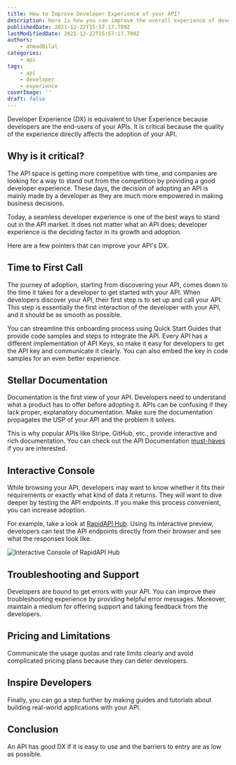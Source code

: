 ```yaml
---
title: How to Improve Developer Experience of your API?
description: Here is how you can improve the overall experience of developers using your API.
publishedDate: 2021-12-22T15:57:17.709Z
lastModifiedDate: 2021-12-22T15:57:17.709Z
authors:
    - ahmadBilal
categories:
    - api
tags:
    - api
    - developer
    - experience
coverImage: ''
draft: false
---
```


<Lead>

Developer Experience (DX) is equivalent to User Experience because developers are the end-users of your APIs. It is critical because the quality of the experience directly affects the adoption of your API.

</Lead>

## Why is it critical?

The API space is getting more competitive with time, and companies are looking for a way to stand out from the competition by providing a good developer experience. These days, the decision of adopting an API is mainly made by a developer as they are much more empowered in making business decisions.

Today, a seamless developer experience is one of the best ways to stand out in the API market. It does not matter what an API does; developer experience is the deciding factor in its growth and adoption.

Here are a few pointers that can improve your API's DX.

## Time to First Call

The journey of adoption, starting from discovering your API, comes down to the time it takes for a developer to get started with your API. When developers discover your API, their first step is to set up and call your API. This step is essentially the first interaction of the developer with your API, and it should be as smooth as possible.

You can streamline this onboarding process using Quick Start Guides that provide code samples and steps to integrate the API. Every API has a different implementation of API Keys, so make it easy for developers to get the API key and communicate it clearly. You can also embed the key in code samples for an even better experience.

## Stellar Documentation

Documentation is the first view of your API. Developers need to understand what a product has to offer before adopting it. APIs can be confusing if they lack proper, explanatory documentation. Make sure the documentation propagates the USP of your API and the problem it solves.

This is why popular APIs like Stripe, GitHub, etc., provide interactive and rich documentation. You can check out the API Documentation [must-haves](https://rapidapi.com/guides/api-documentation) if you are interested.

## Interactive Console

While browsing your API, developers may want to know whether it fits their requirements or exactly what kind of data it returns. They will want to dive deeper by testing the API endpoints. If you make this process convenient, you can increase adoption.

For example, take a look at [RapidAPI Hub](https://RapidAPI.com/hub?utm_source=RapidAPI.com/guides&utm_medium=DevRel&utm_campaign=DevRel). Using its interactive preview, developers can test the API endpoints directly from their browser and see what the responses look like.

![Interactive Console of RapidAPI Hub](https://raw.githubusercontent.com/RapidAPI/DevRel-Stack-Data/production/guides/posts/increase-api-adoption/images/endpoints.jpg)

## Troubleshooting and Support

Developers are bound to get errors with your API. You can improve their troubleshooting experience by providing helpful error messages. Moreover, maintain a medium for offering support and taking feedback from the developers.

## Pricing and Limitations

Communicate the usage quotas and rate limits clearly and avoid complicated pricing plans because they can deter developers.

## Inspire Developers

Finally, you can go a step further by making guides and tutorials about building real-world applications with your API.

## Conclusion

An API has good DX if it is easy to use and the barriers to entry are as low as possible.
